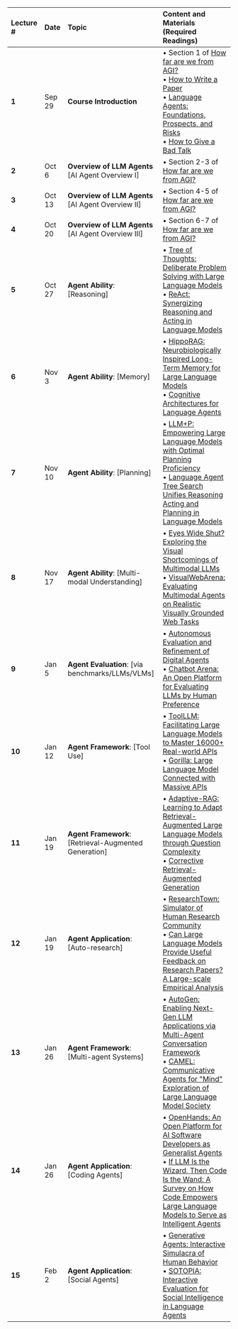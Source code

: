 | Lecture # | Date | Topic | Content and Materials (Required Readings) |
| :--- | :--- | :--- | :--- |
| **1** | Sep 29 | **Course Introduction** | • Section 1 of [How far are we from AGI?](https://openreview.net/pdf?id=H2ZKqfNd0U)<br>• [How to Write a Paper](https://cs.stanford.edu/people/widom/paper-writing.html)<br>• [Language Agents: Foundations, Prospects, and Risks](https://language-agent-tutorial.github.io/slides/I-Introduction.pdf)<br>• [How to Give a Bad Talk](http://www.cs.berkeley.edu/~pattrsn/talks/BadTalk.pdf) |
| **2** | Oct 6 | **Overview of LLM Agents** <br>[AI Agent Overview I] | • Section 2-3 of [How far are we from AGI?](https://openreview.net/pdf?id=H2ZKqfNd0U) |
| **3** | Oct 13 | **Overview of LLM Agents** <br>[AI Agent Overview II] | • Section 4-5 of [How far are we from AGI?](https://openreview.net/pdf?id=H2ZKqfNd0U) |
| **4** | Oct 20 | **Overview of LLM Agents** <br>[AI Agent Overview III] | • Section 6-7 of [How far are we from AGI?](https://openreview.net/pdf?id=H2ZKqfNd0U) |
| **5** | Oct 27 | **Agent Ability**: [Reasoning] | • [Tree of Thoughts: Deliberate Problem Solving with Large Language Models](https://arxiv.org/abs/2305.10601)<br>• [ReAct: Synergizing Reasoning and Acting in Language Models](https://arxiv.org/abs/2210.03629) |
| **6** | Nov 3 | **Agent Ability**: [Memory] | • [HippoRAG: Neurobiologically Inspired Long-Term Memory for Large Language Models](https://arxiv.org/abs/2405.14831)<br>• [Cognitive Architectures for Language Agents](https://arxiv.org/abs/2309.02427) |
| **7** | Nov 10 | **Agent Ability**: [Planning] | • [LLM+P: Empowering Large Language Models with Optimal Planning Proficiency](https://arxiv.org/abs/2304.11477)<br>• [Language Agent Tree Search Unifies Reasoning Acting and Planning in Language Models](https://arxiv.org/abs/2310.04406) |
| **8** | Nov 17 | **Agent Ability**: [Multi-modal Understanding] | • [Eyes Wide Shut? Exploring the Visual Shortcomings of Multimodal LLMs](https://arxiv.org/abs/2401.06209)<br>• [VisualWebArena: Evaluating Multimodal Agents on Realistic Visually Grounded Web Tasks](https://arxiv.org/html/2401.13649v2) |
| **9** | Jan 5 | **Agent Evaluation**: [via benchmarks/LLMs/VLMs] | • [Autonomous Evaluation and Refinement of Digital Agents](https://arxiv.org/abs/2404.06474)<br>• [Chatbot Arena: An Open Platform for Evaluating LLMs by Human Preference](https://arxiv.org/abs/2403.04132) |
| **10** | Jan 12 | **Agent Framework**: [Tool Use] | • [ToolLLM: Facilitating Large Language Models to Master 16000+ Real-world APIs](https://arxiv.org/abs/2307.16789)<br>• [Gorilla: Large Language Model Connected with Massive APIs](https://openreview.net/forum?id=tBRNC6YemY) |
| **11** | Jan 19 | **Agent Framework**: [Retrieval-Augmented Generation] | • [Adaptive-RAG: Learning to Adapt Retrieval-Augmented Large Language Models through Question Complexity](https://arxiv.org/abs/2403.14403)<br>• [Corrective Retrieval-Augmented Generation](https://arxiv.org/pdf/2401.15884) |
| **12** | Jan 19 | **Agent Application**: [Auto-research] | • [ResearchTown: Simulator of Human Research Community](https://github.com/ulab-uiuc/research-town)<br>• [Can Large Language Models Provide Useful Feedback on Research Papers? A Large-scale Empirical Analysis](https://arxiv.org/pdf/2310.01783) |
| **13** | Jan 26  | **Agent Framework**: [Multi-agent Systems] | • [AutoGen: Enabling Next-Gen LLM Applications via Multi-Agent Conversation Framework](https://huggingface.co/papers/2308.08155)<br>• [CAMEL: Communicative Agents for "Mind" Exploration of Large Language Model Society](https://arxiv.org/abs/2303.17760) |
| **14** | Jan 26 | **Agent Application**: [Coding Agents] | • [OpenHands: An Open Platform for AI Software Developers as Generalist Agents](https://arxiv.org/abs/2407.16741)<br>• [If LLM Is the Wizard, Then Code Is the Wand: A Survey on How Code Empowers Large Language Models to Serve as Intelligent Agents](https://arxiv.org/abs/2401.00812) |
| **15** | Feb 2 | **Agent Application**: [Social Agents] | • [Generative Agents: Interactive Simulacra of Human Behavior](https://arxiv.org/abs/2304.03442)<br>• [SOTOPIA: Interactive Evaluation for Social Intelligence in Language Agents](https://arxiv.org/abs/2310.11667) |